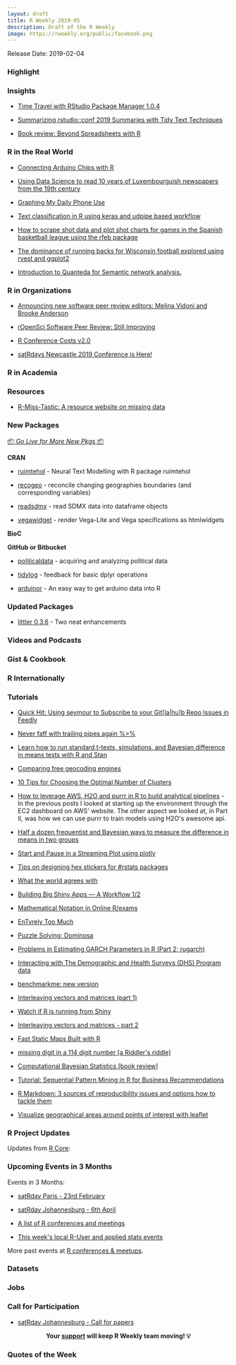 ```yaml
---
layout: draft
title: R Weekly 2019-05
description: Draft of the R Weekly
image: https://rweekly.org/public/facebook.png
---
```


Release Date: 2019-02-04

###  Highlight



### Insights


+ [Time Travel with RStudio Package Manager 1.0.4](https://blog.rstudio.com/2019/01/30/time-travel-with-rstudio-package-manager-1-0-4/)


+ [Summarizing rstudio::conf 2019 Summaries with Tidy Text Techniques](https://tonyelhabr.rbind.io/post/rstudio-conf-2019-summary/)


+ [Book review: Beyond Spreadsheets with R](https://shirinsplayground.netlify.com/2019/01/review_beyond_spreadsheets_with_r/)

### R in the Real World

+ [Connecting Arduino Chips with R](https://zhuhao.org/post/connect-arduino-chips-with-r/)

+ [Using Data Science to read 10 years of Luxembourguish newspapers from the 19th century](https://www.brodrigues.co/blog/2019-01-31-newspapers_shiny_app/)


+ [Graphing My Daily Phone Use](https://blog.rmhogervorst.nl/blog/2019/01/28/graphing-my-daily-phone-use/)


+ [Text classification in R using keras and udpipe based workflow](http://www.jla-data.net/eng/vocabulary-based-text-classification/)


+ [How to scrape shot data and plot shot charts for games in the Spanish basketball league using the rfeb package](https://solmos.netlify.com/post/2019-01-24-graficos-de-tiro-con-r/shotcharts-with-r/)

+ [The dominance of running backs for Wisconsin football explored using rvest and ggplot2](https://www.mikelee.co/posts/2019-01-28-wisconsin-rushing-history/)

+ [Introduction to Quanteda for Semantic network analysis.](http://chainsawriot.com/mannheim/2019/01/25/quanteda.html)




###  R in Organizations


+ [Announcing new software peer review editors: Melina Vidoni and Brooke Anderson](https://ropensci.org/blog/2019/01/31/more_editors/)

+ [rOpenSci Software Peer Review: Still Improving](https://ropensci.org/blog/2019/02/01/software-review-news/)


+ [R Conference Costs v2.0](https://www.jumpingrivers.com/blog/r-conference-costs-v2-0/)

+ [satRdays Newcastle 2019 Conference is Here!](https://www.jumpingrivers.com/blog/satrdays-newcastle-2019-conference/)



###  R in Academia



###  Resources

+ [R-Miss-Tastic: A resource website on missing data](https://rmisstastic.netlify.com/)



###  New Packages

<p class="added-hostname"><a href="https://rweekly.org/live" target="_blank" class="externalLink">📦 <i>Go Live for More New Pkgs</i> 📦</a></p>

**CRAN**

+ [ruimtehol](http://bnosac.be/index.php/blog/86-neural-text-modelling-with-r-package-ruimtehol) - Neural Text Modelling with R package ruimtehol

+ [recogeo](http://www.francescobailo.net/2019/02/recogeo-a-new-r-package-to-reconcile-changing-geographies-boundaries-and-corresponding-variables/) - reconcile changing geographies boundaries (and corresponding variables)

+ [readsdmx](https://github.com/mdequeljoe/readsdmx) - read SDMX data into dataframe objects

+ [vegawidget](https://vegawidget.github.io/vegawidget) - render Vega-Lite and Vega specifications as htmlwidgets

**BioC**



**GitHub or Bitbucket**

+ [politicaldata](https://github.com/elliottmorris/politicaldata) - acquiring and analyzing political data

+ [tidylog](https://github.com/elbersb/tidylog) - feedback for basic dplyr operations

+ [arduinor](https://github.com/r-arduino/arduinor) - An easy way to get arduino data into R


### Updated Packages

+ [littler 0.3.6](http://dirk.eddelbuettel.com/blog/2019/01/26#littler-0.3.6) - Two neat enhancements



###  Videos and Podcasts



### Gist & Cookbook



### R Internationally



###  Tutorials


+ [Quick Hit: Using seymour to Subscribe to your Git[la|hu]b Repo Issues in Feedly](https://rud.is/b/2019/01/30/quick-hit-using-seymour-to-subscribe-to-your-gitlahub-repo-issues-in-feedly/)


+ [Never faff with trailing pipes again %>%](https://nacnudus.github.io/duncangarmonsway/posts/2019-01-31-add-nowt-to-your-tidy-pipelines/)

+ [Learn how to run standard t-tests, simulations, and Bayesian difference in means tests with R and Stan](https://www.andrewheiss.com/blog/2019/01/29/diff-means-half-dozen-ways/)




+ [Comparing free geocoding engines](http://www.adelieresources.com/2019/01/comparing-free-geocoding-engines/)

+ [10 Tips for Choosing the Optimal Number of Clusters](https://towardsdatascience.com/10-tips-for-choosing-the-optimal-number-of-clusters-277e93d72d92)

+ [How to leverage AWS, H2O and purrr in R to build analytical pipelines](https://www.daeconomist.com/post/2019-01-25-partiii/) -  In the previous posts I looked at starting up the environment through the EC2 dashboard on AWS' website. The other aspect we looked at, in Part II, was how we can use purrr to train models using H2O's awesome api.


+ [Half a dozen frequentist and Bayesian ways to measure the difference in means in two groups](https://www.andrewheiss.com/blog/2019/01/29/diff-means-half-dozen-ways/)



+ [Start and Pause in a Streaming Plot using plotly](https://zhuhao.org/post/start-and-pause-in-a-streaming-plot-using-plotly/)

+ [Tips on designing hex stickers for #rstats packages](https://zhuhao.org/post/tips-on-designing-a-hex-sticker-for-rstats-packages/)


+ [What the world agrees with](http://freerangestats.info/blog/2019/01/26/world-agreeing)


+ [Building Big Shiny Apps — A Workflow 1/2](https://rtask.thinkr.fr/blog/building-big-shiny-apps-a-workflow-1/)

+ [Mathematical Notation in Online R/exams](http://www.R-exams.org/tutorials/math/)


+ [EnTyrely Too Much](https://support.rbind.io/2019/01/28/entyrely-too-much/)

+ [Puzzle Solving: Dominosa](https://coolbutuseless.github.io/2019/01/28/puzzle-solving-dominosa/)

+ [Problems in Estimating GARCH Parameters in R (Part 2; rugarch)](https://ntguardian.wordpress.com/2019/01/28/problems-estimating-garch-parameters-r-part-2-rugarch/)


+ [Interacting with The Demographic and Health Surveys (DHS) Program data](https://ropensci.org/blog/2019/01/29/rdhs/)

+ [benchmarkme: new version](https://www.jumpingrivers.com/blog/benchmarkme-new-version/)

+ [Interleaving vectors and matrices (part 1)](https://coolbutuseless.github.io/2019/01/29/interleaving-vectors-and-matrices-part-1/)

+ [Watch if R is running from Shiny](https://colinfay.me/watch-r-shiny/)

+ [Interleaving vectors and matrices - part 2](https://coolbutuseless.github.io/2019/01/30/interleaving-vectors-and-matrices-part-2/)

+ [Fast Static Maps Built with R](https://rud.is/b/2019/01/30/fast-static-maps-built-with-r/)

+ [missing digit in a 114 digit number [a Riddler's riddle]](https://xianblog.wordpress.com/2019/01/31/missing-digit-in-a-114-digit-number-a-riddlers-riddle/)


+ [Computational Bayesian Statistics [book review]](https://xianblog.wordpress.com/2019/02/01/computational-bayesian-statistics-book-review/)


+ [Tutorial: Sequential Pattern Mining in R for Business Recommendations](https://blog.revolutionanalytics.com/2019/02/sequential-pattern-mining-in-r.html)

+ [R Markdown: 3 sources of reproducibility issues and options how to tackle them](https://jozefhajnala.gitlab.io/r/r910-rmarkdown-reproducibility/)

+ [Visualize geographical areas around points of interest with leaflet](https://mvaugoyeau.netlify.com/post/where-i-live/)

<!--<div class="post-more-begi
n"></div><div class="post-more-end"></div>-->

###  R Project Updates

Updates from [R Core](http://developer.r-project.org/blosxom.cgi/R-devel/NEWS):


###  Upcoming Events in 3 Months

Events in 3 Months:

+ [satRday Paris - 23rd February](https://paris2019.satrdays.org/)

+ [satRday Johannesburg - 6th April](https://joburg2019.satrdays.org/)

+ [A list of R conferences and meetings](https://jumpingrivers.github.io/meetingsR/events.html)

+ [This week's local R-User and applied stats events](https://community.rstudio.com/c/irl)

More past events at [R conferences & meetups](https://conf.rweekly.org).

### Datasets




### Jobs




###  Call for Participation

+ [satRday Johannesburg - Call for papers](https://www.papercall.io/satrday-johannesburg-2019)

<p class="hide-support added-hostname support-rweekly" style="text-align: center;font-weight: bold;">Your <a class="non-visited externalLink" href="https://www.patreon.com/rweekly" onclick="pas(this)">support</a> will keep R Weekly team moving! 💡</p>

###  Quotes of the Week


